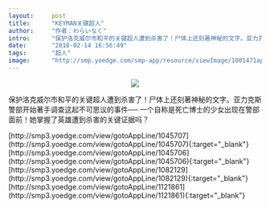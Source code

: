 ```yaml
---
layout:     post
title:      "KEYMAN关键超人"
author:     "作者：わらいなく"
intro:      "保护洛克威尔市和平的关键超人遭到杀害了！尸体上还刻著神秘的文字。亚力克斯警部开始著手调查这起不可思议的事件── 一个自称是死亡博士的少女出现在警部面前！她掌握了英雄遭到杀害的关键证据吗？"
date:       "2018-02-14 16:56:49"
tags:       "超人"
image:      "http://smp.yoedge.com/smp-app/resource/viewImage/1001471appline.png"
---
```

<div style="text-align: center">
<p><img src="http://smp.yoedge.com/smp-app/resource/viewImage/1001471appline.png"/></p>
</div>
<p class="post-meta">
<span>保护洛克威尔市和平的关键超人遭到杀害了！尸体上还刻著神秘的文字。亚力克斯警部开始著手调查这起不可思议的事件── 一个自称是死亡博士的少女出现在警部面前！她掌握了英雄遭到杀害的关键证据吗？</span>
</p>
[http://smp3.yoedge.com/view/gotoAppLine/1045707](http://smp3.yoedge.com/view/gotoAppLine/1045707){:target="_blank"}
[http://smp3.yoedge.com/view/gotoAppLine/1045706](http://smp3.yoedge.com/view/gotoAppLine/1045706){:target="_blank"}
[http://smp3.yoedge.com/view/gotoAppLine/1082129](http://smp3.yoedge.com/view/gotoAppLine/1082129){:target="_blank"}
[http://smp3.yoedge.com/view/gotoAppLine/1121861](http://smp3.yoedge.com/view/gotoAppLine/1121861){:target="_blank"}


